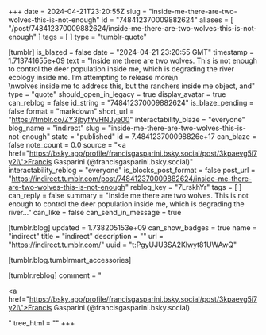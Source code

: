 +++
date = 2024-04-21T23:20:55Z
slug = "inside-me-there-are-two-wolves-this-is-not-enough"
id = "748412370009882624"
aliases = [ "/post/748412370009882624/inside-me-there-are-two-wolves-this-is-not-enough" ]
tags = [ ]
type = "tumblr-quote"

[tumblr]
is_blazed = false
date = "2024-04-21 23:20:55 GMT"
timestamp = 1.713741655e+09
text = "Inside me there are two wolves. This is not enough to control the deer population inside me, which is degrading the river ecology inside me. I’m attempting to release more\n<br/>\nwolves inside me to address this, but the ranchers inside me object, and"
type = "quote"
should_open_in_legacy = true
display_avatar = true
can_reblog = false
id_string = "748412370009882624"
is_blaze_pending = false
format = "markdown"
short_url = "https://tmblr.co/ZY3jbyfYvHNJye00"
interactability_blaze = "everyone"
blog_name = "indirect"
slug = "inside-me-there-are-two-wolves-this-is-not-enough"
state = "published"
id = 7.484123700098826e+17
can_blaze = false
note_count = 0.0
source = "<a href=\"https://bsky.app/profile/francisgasparini.bsky.social/post/3kpaevg5i7y2i\">Francis Gasparini (@francisgasparini.bsky.social)</a>"
interactability_reblog = "everyone"
is_blocks_post_format = false
post_url = "https://indirect.tumblr.com/post/748412370009882624/inside-me-there-are-two-wolves-this-is-not-enough"
reblog_key = "7LrskhYr"
tags = [ ]
can_reply = false
summary = "Inside me there are two wolves. This is not enough to control the deer population inside me, which is degrading the river..."
can_like = false
can_send_in_message = true

[tumblr.blog]
updated = 1.738205153e+09
can_show_badges = true
name = "indirect"
title = "indirect"
description = ""
url = "https://indirect.tumblr.com/"
uuid = "t:PgyUJU3SA2Klwyt81UWAwQ"

[tumblr.blog.tumblrmart_accessories]

[tumblr.reblog]
comment = "<p><a href=\"https://bsky.app/profile/francisgasparini.bsky.social/post/3kpaevg5i7y2i\">Francis Gasparini (@francisgasparini.bsky.social)</a></p>"
tree_html = ""
+++
